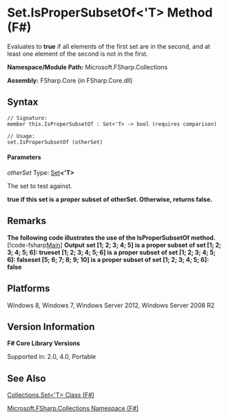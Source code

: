 # Set.IsProperSubsetOf<'T> Method (F#)

Evaluates to **true** if all elements of the first set are in the second, and at least one element of the second is not in the first.

**Namespace/Module Path:** Microsoft.FSharp.Collections

**Assembly:** FSharp.Core (in FSharp.Core.dll)


## Syntax

```
// Signature:
member this.IsProperSubsetOf : Set<'T> -> bool (requires comparison)

// Usage:
set.IsProperSubsetOf (otherSet)
```

#### Parameters
*otherSet*
Type: [Set](http://msdn.microsoft.com/en-us/library/50cebdce-0cd7-4c5c-8ebc-f3a9e90b38d8)**&lt;'T&gt;**


The set to test against.



**true if this set is a proper subset of otherSet. Otherwise, returns false.**
## Remarks
**The following code illustrates the use of the IsProperSubsetOf method.**
[!code-fsharp[Main](snippets/fssets/snippet6.fs)]
**Output**
**set [1; 2; 3; 4; 5] is a proper subset of set [1; 2; 3; 4; 5; 6]: trueset [1; 2; 3; 4; 5; 6] is a proper subset of set [1; 2; 3; 4; 5; 6]: falseset [5; 6; 7; 8; 9; 10] is a proper subset of set [1; 2; 3; 4; 5; 6]: false**
## Platforms
Windows 8, Windows 7, Windows Server 2012, Windows Server 2008 R2


## Version Information
**F# Core Library Versions**

Supported in: 2.0, 4.0, Portable




## See Also
[Collections.Set&#60;'T&#62; Class &#40;F&#35;&#41;](Collections.Set%3C%27T%3E+Class+%28FSharp%29.md)

[Microsoft.FSharp.Collections Namespace &#40;F&#35;&#41;](Microsoft.FSharp.Collections+Namespace+%28FSharp%29.md)

